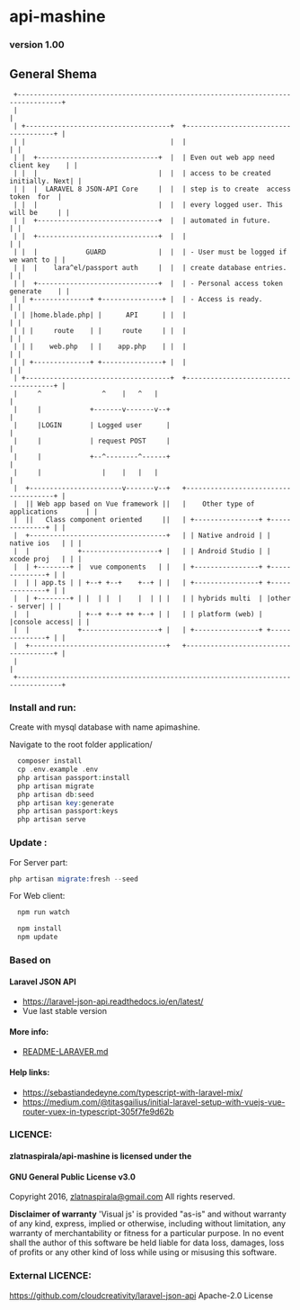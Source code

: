 # api-mashine #
### version 1.00 ###

## General Shema ##
```
 +---------------------------------------------------------------------------------+
 |                                                                                 |
 | +------------------------------------+  +-------------------------------------+ |
 | |                                    |  |                                     | |
 | |  +------------------------------+  |  | Even out web app need client key    | |
 | |  |                              |  |  | access to be created initially. Next| |
 | |  |  LARAVEL 8 JSON-API Core     |  |  | step is to create  access token  for  |
 | |  |                              |  |  | every logged user. This will be     | |
 | |  +------------------------------+  |  | automated in future.                | |
 | |  +------------------------------+  |  |                                     | |
 | |  |            GUARD             |  |  | - User must be logged if we want to | |
 | |  |    lara^el/passport auth     |  |  | create database entries.            | |
 | |  +------------------------------+  |  | - Personal access token generate    | |
 | | +--------------+ +---------------+ |  | - Access is ready.                  | |
 | | |home.blade.php| |      API      | |  |                                     | |
 | | |     route    | |     route     | |  |                                     | |
 | | |    web.php   | |    app.php    | |  |                                     | |
 | | +--------------+ +---------------+ |  |                                     | |
 | +------------------------------------+  +-------------------------------------+ |
 |     ^               ^    |   ^   |                                              |
 |     |            +-------v-------v--+                                           |
 |     |LOGIN       | Logged user      |                                           |
 |     |            | request POST     |                                           |
 |     |            +--^--------^------+                                           |
 |     |               |    |   |   |                                              |
 |  +-----------------------v-------v--+   +-------------------------------------+ |
 |  || Web app based on Vue framework ||   |    Other type of applications       | |
 |  ||   Class component oriented     ||   | +----------------+ +--------------+ | |
 |  +----------------------------------+   | | Native android | | native ios   | | |
 |  |            +-------------------+ |   | | Android Studio | | xcode proj   | | |
 |  | +--------+ |  vue components   | |   | +----------------+ +--------------+ | |
 |  | | app.ts | | +--+ +--+    +--+ | |   | +----------------+ +--------------+ | |
 |  | +--------+ | |  | |  |    |  | | |   | | hybrids multi  | |other - server| | |
 |  |            | +--+ +--+ ++ +--+ | |   | | platform (web) | |console access| | |
 |  |            +-------------------+ |   | +----------------+ +--------------+ | |
 |  +----------------------------------+   +-------------------------------------+ |
 |                                                                                 |
 +---------------------------------------------------------------------------------+
```

### Install and run:

Create with mysql database with name apimashine.

Navigate to the root folder application/

```php
  composer install
  cp .env.example .env
  php artisan passport:install
  php artisan migrate
  php artisan db:seed
  php artisan key:generate
  php artisan passport:keys
  php artisan serve
```

### Update :

For Server part:
```s
php artisan migrate:fresh --seed
```

For Web client:
```js
  npm run watch

  npm install
  npm update
```

### Based on

####  Laravel JSON API

 - https://laravel-json-api.readthedocs.io/en/latest/
 - Vue last stable version


#### More info:

  - [README-LARAVER.md](https://github.com/zlatnaspirala/api-mashine/blob/test-dev/README-LARAVER.md)


#### Help links:

 - https://sebastiandedeyne.com/typescript-with-laravel-mix/
 - https://medium.com/@titasgailius/initial-laravel-setup-with-vuejs-vue-router-vuex-in-typescript-305f7fe9d62b

### LICENCE:

#### zlatnaspirala/api-mashine is licensed under the
#### GNU General Public License v3.0

Copyright 2016, zlatnaspirala@gmail.com
All rights reserved.

<b>Disclaimer of warranty</b>
    'Visual js' is provided "as-is" and without warranty of any kind, express, implied or otherwise,
    including without limitation, any warranty of merchantability or fitness for a particular purpose.
    In no event shall the author of this software be held liable for data loss,
    damages, loss of profits or any other kind of loss while using or misusing this software.



### External LICENCE:

   https://github.com/cloudcreativity/laravel-json-api
   Apache-2.0 License
